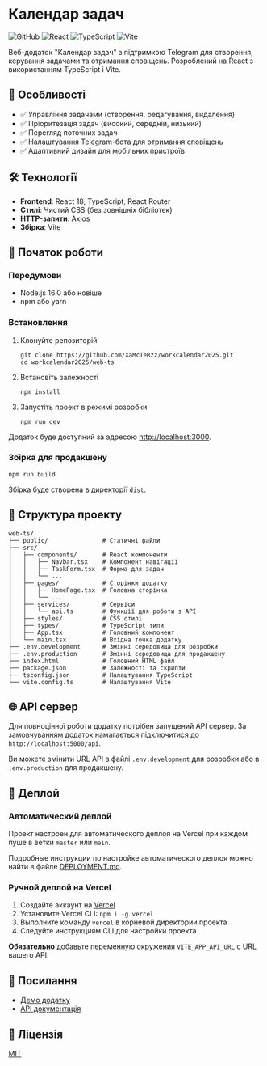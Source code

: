 # Календар задач

![GitHub](https://img.shields.io/github/license/XaMcTeRzz/workcalendar2025)
![React](https://img.shields.io/badge/React-18.2.0-blue)
![TypeScript](https://img.shields.io/badge/TypeScript-5.2.2-blue)
![Vite](https://img.shields.io/badge/Vite-4.4.9-blueviolet)

Веб-додаток "Календар задач" з підтримкою Telegram для створення, керування задачами та отримання сповіщень. Розроблений на React з використанням TypeScript і Vite.

## 🚀 Особливості

- ✅ Управління задачами (створення, редагування, видалення)
- ✅ Пріоритезація задач (високий, середній, низький)
- ✅ Перегляд поточних задач
- ✅ Налаштування Telegram-бота для отримання сповіщень
- ✅ Адаптивний дизайн для мобільних пристроїв

## 🛠️ Технології

- **Frontend**: React 18, TypeScript, React Router
- **Стилі**: Чистий CSS (без зовнішніх бібліотек)
- **HTTP-запити**: Axios
- **Збірка**: Vite

## 📖 Початок роботи

### Передумови

- Node.js 16.0 або новіше
- npm або yarn

### Встановлення

1. Клонуйте репозиторій
   ```
   git clone https://github.com/XaMcTeRzz/workcalendar2025.git
   cd workcalendar2025/web-ts
   ```

2. Встановіть залежності
   ```
   npm install
   ```

3. Запустіть проект в режимі розробки
   ```
   npm run dev
   ```

Додаток буде доступний за адресою [http://localhost:3000](http://localhost:3000).

### Збірка для продакшену

```
npm run build
```

Збірка буде створена в директорії `dist`.

## 📁 Структура проекту

```
web-ts/
├── public/               # Статичні файли
├── src/
│   ├── components/       # React компоненти
│   │   ├── Navbar.tsx    # Компонент навігації
│   │   ├── TaskForm.tsx  # Форма для задач
│   │   └── ...
│   ├── pages/            # Сторінки додатку
│   │   ├── HomePage.tsx  # Головна сторінка
│   │   └── ...
│   ├── services/         # Сервіси
│   │   └── api.ts        # Функції для роботи з API
│   ├── styles/           # CSS стилі
│   ├── types/            # TypeScript типи
│   ├── App.tsx           # Головний компонент
│   └── main.tsx          # Вхідна точка додатку
├── .env.development      # Змінні середовища для розробки
├── .env.production       # Змінні середовища для продакшену
├── index.html            # Головний HTML файл
├── package.json          # Залежності та скрипти
├── tsconfig.json         # Налаштування TypeScript
└── vite.config.ts        # Налаштування Vite
```

## 🌐 API сервер

Для повноцінної роботи додатку потрібен запущений API сервер. За замовчуванням додаток намагається підключитися до `http://localhost:5000/api`.

Ви можете змінити URL API в файлі `.env.development` для розробки або в `.env.production` для продакшену.

## 🚀 Деплой

### Автоматический деплой

Проект настроен для автоматического деплоя на Vercel при каждом пуше в ветки `master` или `main`. 

Подробные инструкции по настройке автоматического деплоя можно найти в файле [DEPLOYMENT.md](./DEPLOYMENT.md).

### Ручной деплой на Vercel

1. Создайте аккаунт на [Vercel](https://vercel.com)
2. Установите Vercel CLI: `npm i -g vercel`
3. Выполните команду `vercel` в корневой директории проекта
4. Следуйте инструкциям CLI для настройки проекта

**Обязательно** добавьте переменную окружения `VITE_APP_API_URL` с URL вашего API.

## 🔗 Посилання

- [Демо додатку](https://workcalendar2025.vercel.app)
- [API документація](https://github.com/XaMcTeRzz/workcalendar2025)

## 📄 Ліцензія

[MIT](LICENSE) 